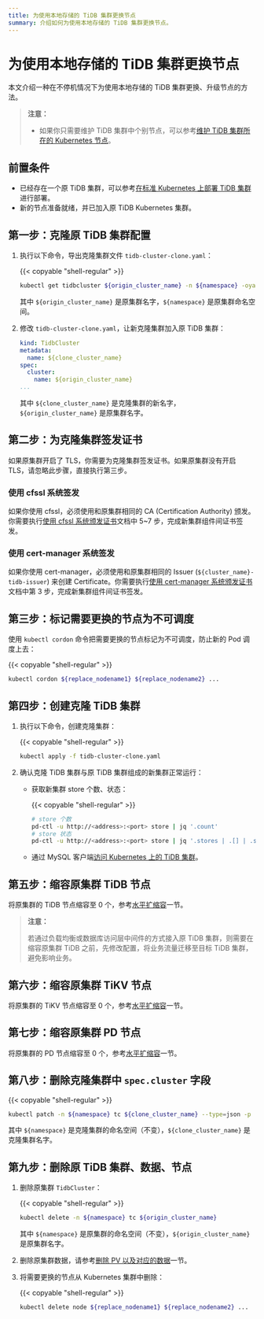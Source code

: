 ```yaml
---
title: 为使用本地存储的 TiDB 集群更换节点
summary: 介绍如何为使用本地存储的 TiDB 集群更换节点。
---
```


# 为使用本地存储的 TiDB 集群更换节点

本文介绍一种在不停机情况下为使用本地存储的 TiDB 集群更换、升级节点的方法。

> **注意：**
>
> * 如果你只需要维护 TiDB 集群中个别节点，可以参考[维护 TiDB 集群所在的 Kubernetes 节点](maintain-a-kubernetes-node.md)。

## 前置条件

- 已经存在一个原 TiDB 集群，可以参考[在标准 Kubernetes 上部署 TiDB 集群](deploy-on-general-kubernetes.md)进行部署。
- 新的节点准备就绪，并已加入原 TiDB Kubernetes 集群。

## 第一步：克隆原 TiDB 集群配置

1. 执行以下命令，导出克隆集群文件 `tidb-cluster-clone.yaml`：

    {{< copyable "shell-regular" >}}
    
    ```bash
    kubectl get tidbcluster ${origin_cluster_name} -n ${namespace} -oyaml > tidb-cluster-clone.yaml
    ```

   其中 `${origin_cluster_name}` 是原集群名字，`${namespace}` 是原集群命名空间。

2. 修改 `tidb-cluster-clone.yaml`，让新克隆集群加入原 TiDB 集群：

    ```yaml
    kind: TidbCluster
    metadata:
      name: ${clone_cluster_name}
    spec:
      cluster:
        name: ${origin_cluster_name}
    ...
    ```

    其中 `${clone_cluster_name}` 是克隆集群的新名字，`${origin_cluster_name}` 是原集群名字。

## 第二步：为克隆集群签发证书

如果原集群开启了 TLS，你需要为克隆集群签发证书。如果原集群没有开启 TLS，请忽略此步骤，直接执行第三步。

### 使用 cfssl 系统签发

如果你使用 cfssl，必须使用和原集群相同的 CA (Certification Authority) 颁发。你需要执行[使用 cfssl 系统颁发证书](enable-tls-between-components.md#使用-cfssl-系统颁发证书)文档中 5~7 步，完成新集群组件间证书签发。

### 使用 cert-manager 系统签发

如果你使用 cert-manager，必须使用和原集群相同的 Issuer (`${cluster_name}-tidb-issuer`) 来创建 Certificate。你需要执行[使用 cert-manager 系统颁发证书](enable-tls-between-components.md#使用-cert-manager-系统颁发证书)文档中第 3 步，完成新集群组件间证书签发。

## 第三步：标记需要更换的节点为不可调度

使用 `kubectl cordon` 命令把需要更换的节点标记为不可调度，防止新的 Pod 调度上去：

{{< copyable "shell-regular" >}}

```bash
kubectl cordon ${replace_nodename1} ${replace_nodename2} ...
```

## 第四步：创建克隆 TiDB 集群

1. 执行以下命令，创建克隆集群：

    {{< copyable "shell-regular" >}}
    
    ```bash
    kubectl apply -f tidb-cluster-clone.yaml
    ```

2. 确认克隆 TiDB 集群与原 TiDB 集群组成的新集群正常运行：

   - 获取新集群 store 个数、状态：

     {{< copyable "shell-regular" >}}

       ```bash
       # store 个数
       pd-ctl -u http://<address>:<port> store | jq '.count'
       # store 状态
       pd-ctl -u http://<address>:<port> store | jq '.stores | .[] | .store.state_name'
       ```

   - 通过 MySQL 客户端[访问 Kubernetes 上的 TiDB 集群](access-tidb.md)。

## 第五步：缩容原集群 TiDB 节点

将原集群的 TiDB 节点缩容至 0 个，参考[水平扩缩容](scale-a-tidb-cluster.md#水平扩缩容)一节。

> **注意：**
>
> 若通过负载均衡或数据库访问层中间件的方式接入原 TiDB 集群，则需要在缩容原集群 TiDB 之前，先修改配置，将业务流量迁移至目标 TiDB 集群，避免影响业务。

## 第六步：缩容原集群 TiKV 节点

将原集群的 TiKV 节点缩容至 0 个，参考[水平扩缩容](scale-a-tidb-cluster.md#水平扩缩容)一节。

## 第七步：缩容原集群 PD 节点

将原集群的 PD 节点缩容至 0 个，参考[水平扩缩容](scale-a-tidb-cluster.md#水平扩缩容)一节。

## 第八步：删除克隆集群中 `spec.cluster` 字段

{{< copyable "shell-regular" >}}

```bash
kubectl patch -n ${namespace} tc ${clone_cluster_name} --type=json -p '[{"op":"remove", "path":"/spec/cluster"}]'
```

其中 `${namespace}` 是克隆集群的命名空间（不变），`${clone_cluster_name}` 是克隆集群名字。

## 第九步：删除原 TiDB 集群、数据、节点

1. 删除原集群 `TidbCluster`：

    {{< copyable "shell-regular" >}}
    
    ```bash
    kubectl delete -n ${namespace} tc ${origin_cluster_name}
    ```
    
    其中 `${namespace}` 是原集群的命名空间（不变），`${origin_cluster_name}` 是原集群名字。

2. 删除原集群数据，请参考[删除 PV 以及对应的数据](configure-storage-class.md)一节。
3. 将需要更换的节点从 Kubernetes 集群中删除：

    {{< copyable "shell-regular" >}}

    ```bash
    kubectl delete node ${replace_nodename1} ${replace_nodename2} ...
    ```
